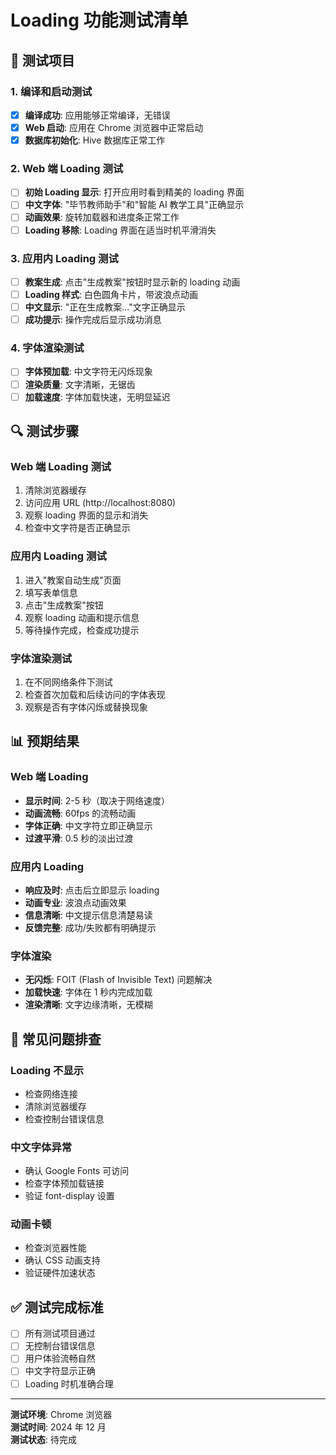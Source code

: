 # Loading 功能测试清单

## 🧪 测试项目

### 1. 编译和启动测试

- [x] **编译成功**: 应用能够正常编译，无错误
- [x] **Web 启动**: 应用在 Chrome 浏览器中正常启动
- [x] **数据库初始化**: Hive 数据库正常工作

### 2. Web 端 Loading 测试

- [ ] **初始 Loading 显示**: 打开应用时看到精美的 loading 界面
- [ ] **中文字体**: "毕节教师助手"和"智能 AI 教学工具"正确显示
- [ ] **动画效果**: 旋转加载器和进度条正常工作
- [ ] **Loading 移除**: Loading 界面在适当时机平滑消失

### 3. 应用内 Loading 测试

- [ ] **教案生成**: 点击"生成教案"按钮时显示新的 loading 动画
- [ ] **Loading 样式**: 白色圆角卡片，带波浪点动画
- [ ] **中文显示**: "正在生成教案..."文字正确显示
- [ ] **成功提示**: 操作完成后显示成功消息

### 4. 字体渲染测试

- [ ] **字体预加载**: 中文字符无闪烁现象
- [ ] **渲染质量**: 文字清晰，无锯齿
- [ ] **加载速度**: 字体加载快速，无明显延迟

## 🔍 测试步骤

### Web 端 Loading 测试

1. 清除浏览器缓存
2. 访问应用 URL (http://localhost:8080)
3. 观察 loading 界面的显示和消失
4. 检查中文字符是否正确显示

### 应用内 Loading 测试

1. 进入"教案自动生成"页面
2. 填写表单信息
3. 点击"生成教案"按钮
4. 观察 loading 动画和提示信息
5. 等待操作完成，检查成功提示

### 字体渲染测试

1. 在不同网络条件下测试
2. 检查首次加载和后续访问的字体表现
3. 观察是否有字体闪烁或替换现象

## 📊 预期结果

### Web 端 Loading

- **显示时间**: 2-5 秒（取决于网络速度）
- **动画流畅**: 60fps 的流畅动画
- **字体正确**: 中文字符立即正确显示
- **过渡平滑**: 0.5 秒的淡出过渡

### 应用内 Loading

- **响应及时**: 点击后立即显示 loading
- **动画专业**: 波浪点动画效果
- **信息清晰**: 中文提示信息清楚易读
- **反馈完整**: 成功/失败都有明确提示

### 字体渲染

- **无闪烁**: FOIT (Flash of Invisible Text) 问题解决
- **加载快速**: 字体在 1 秒内完成加载
- **渲染清晰**: 文字边缘清晰，无模糊

## 🐛 常见问题排查

### Loading 不显示

- 检查网络连接
- 清除浏览器缓存
- 检查控制台错误信息

### 中文字体异常

- 确认 Google Fonts 可访问
- 检查字体预加载链接
- 验证 font-display 设置

### 动画卡顿

- 检查浏览器性能
- 确认 CSS 动画支持
- 验证硬件加速状态

## ✅ 测试完成标准

- [ ] 所有测试项目通过
- [ ] 无控制台错误信息
- [ ] 用户体验流畅自然
- [ ] 中文字符显示正确
- [ ] Loading 时机准确合理

---

**测试环境**: Chrome 浏览器  
**测试时间**: 2024 年 12 月  
**测试状态**: 待完成
